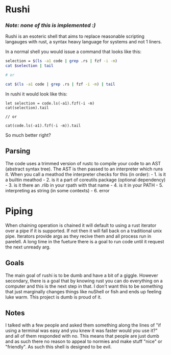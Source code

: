 # Rushi

### _Note: none of this is implemented :)_

Rushi is an esoteric shell that aims to replace reasonable scripting langauges with rust, a 
syntax heavy language for systems and not 1 liners.

In a normal shell you would issue a command that looks like this:
```sh
selection = $(ls -a1 code | grep .rs | fzf -i -m)
cat $selection | tail

# or

cat $(ls -a1 code | grep .rs | fzf -i -m) | tail
```

In rushi it would look like this:
```rushi
let selection = code.ls(-a1).fzf(-i -m)
cat(selection).tail

// or 

cat(code.ls(-a1).fzf(-i -m)).tail
```

So much better right?

## Parsing

The code uses a trimmed version of rustc to compile your code to an AST (abstract syntax tree).
The AST is then passed to an interpreter which runs it. When you call a meathod the interpreter
checks for this (in order):
    - 1. is it a builtin meathod
    - 2. is it a part of coreutils package (optional dependency)
    - 3. is it there an .rlib in your rpath with that name
    - 4. is it in your PATH 
    - 5. interpreting as string (in some contexts)
    - 6. error

# Piping

When chaining operation is chained it will default to using a rust iterator over a pipe if it is 
supported. If not then it will fall back on a traditional unix pipe. Iterators provide args as 
they recive them and all process run in parelell. A long time in the fueture there is a goal to 
run code until it request the next unready arg.


## Goals

The main goal of rushi is to be dumb and have a bit of a giggle. However secondary, there is a 
goal that by knowing rust you can do everything on a computer and this is the next step in that.
I don't want this to be something that just marginally changes things like nuShell or fish and 
ends up feeling luke warm. This project is dumb is proud of it.

## Notes

I talked with a few people and asked them something along the lines of "if using a terminal was 
easy and you knew it was faster would you use it?" and all of them responded with no. This means 
that people are just dumb and as such there no reason to appeal to normies and make stuff "nice"
or "friendly". As such this shell is designed to be evil. 
